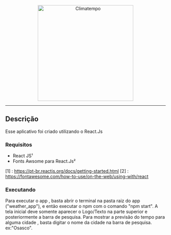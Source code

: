 <p align="center">
  <a href="http://www.climatempo.com.br">
      <img src="http://i.imgur.com/Q9lCAMF.png" alt="Climatempo" width="300px"/>
  </a>
</p>

___


## Descrição

Esse aplicativo foi criado utilizando o React.Js

### Requisitos
- React JS¹
- Fonts Awsome para React.Js²

[1] : https://pt-br.reactjs.org/docs/getting-started.html
[2] : https://fontawesome.com/how-to-use/on-the-web/using-with/react

### Executando
Para executar o app , basta abrir o terminal na pasta raiz do app ("weather_app"), e então executar o npm com o comando "npm start".
A tela inicial deve somente aparecer o Logo/Texto na parte superior e posteriormente a barra de pesquisa.
Para mostrar a previsão do tempo para alguma cidade , basta digitar o nome da cidade na barra de pesquisa. ex:"Osasco".
